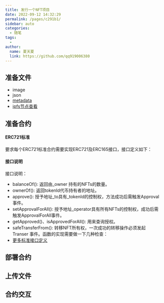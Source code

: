 ```yaml
---
title: 发行一个NFT项目
date: 2022-09-12 14:32:29
permalink: /pages/c291b1/
sidebar: auto
categories:
  - 随笔
tags:
  - 
author: 
  name: 夏天夏
  link: https://github.com/qq919006380
---
```

## 准备文件 
- image
- json 
- [metadata](https://docs.opensea.io/docs/metadata-standards)
- [ipfs节点查看](https://ipfs.github.io/public-gateway-checker/)

## 准备合约
#### ERC721标准 
要求每个ERC721标准合约需要实现ERC721及ERC165接口，接口定义如下：
#### 接口说明
接口说明：
- balanceOf(): 返回由_owner 持有的NFTs的数量。
- ownerOf(): 返回tokenId代币持有者的地址。
- approve(): 授予地址_to具有_tokenId的控制权，方法成功后需触发Approval 事件。
- setApprovalForAll(): 授予地址_operator具有所有NFTs的控制权，成功后需触发ApprovalForAll事件。
- getApproved()、isApprovedForAll(): 用来查询授权。
- safeTransferFrom(): 转移NFT所有权，一次成功的转移操作必须发起 Transer 事件。函数的实现需要做一下几种检查：
- [更多标准接口定义](https://learnblockchain.cn/2018/03/23/token-erc721/)
## 部署合约 
## 上传文件
## 合约交互